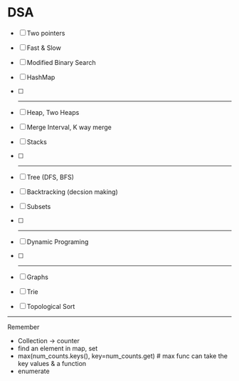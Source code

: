 # DSA

* [ ] Two pointers
* [ ] Fast & Slow
* [ ] Modified Binary Search
* [ ] HashMap
* [ ] ---
* [ ] Heap, Two Heaps
* [ ] Merge Interval, K way merge
* [ ] Stacks
* [ ] ---
* [ ] Tree (DFS, BFS)
* [ ] Backtracking (decsion making)
* [ ] Subsets
* [ ] ---
* [ ] Dynamic Programing
* [ ] ---
* [ ] Graphs
* [ ] Trie
* [ ] Topological Sort



---

Remember

- Collection -> counter
- find an element in map, set
- max(num_counts.keys(), key=num_counts.get) # max func can take the key values & a function
- enumerate
